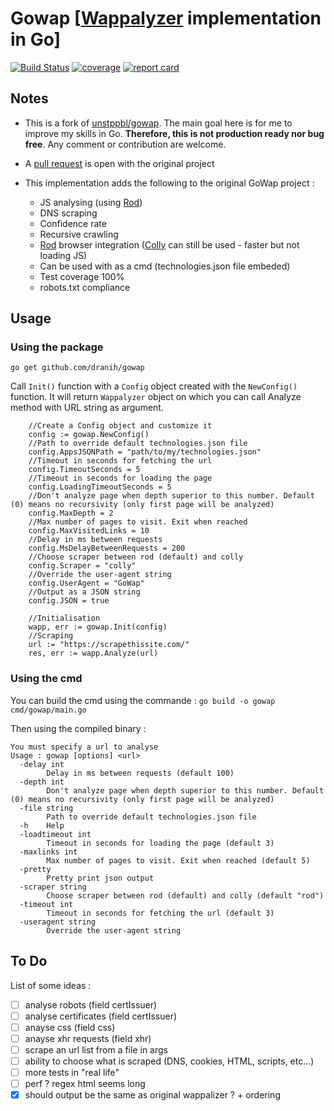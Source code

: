 # Gowap [[Wappalyzer](https://github.com/AliasIO/Wappalyzer) implementation in Go]

[![Build Status](https://github.com/dranih/gowap/workflows/Build%20and%20test/badge.svg)](https://github.com/dranih/gowap/actions?workflow=Build%20and%20test)
[![coverage](https://codecov.io/gh/dranih/gowap/branch/master/graph/badge.svg)](https://codecov.io/gh/dranih/gowap)
[![report card](https://goreportcard.com/badge/github.com/dranih/gowap)](https://goreportcard.com/report/github.com/dranih/gowap)

## Notes

* This is a fork of [unstppbl/gowap](https://github.com/unstppbl/gowap). The main goal here is for me to improve my skills in Go. **Therefore, this is not production ready nor bug free**. Any comment or contribution are welcome.

* A [pull request](https://github.com/unstppbl/gowap/pull/2) is open with the original project

* This implementation adds the following to the original GoWap project :
  - JS analysing (using [Rod](https://github.com/go-rod/rod))
  - DNS scraping
  - Confidence rate
  - Recursive crawling
  - [Rod](https://github.com/go-rod/rod) browser integration ([Colly](https://github.com/gocolly/colly) can still be used - faster but not loading JS)
  - Can be used with as a cmd (technologies.json file embeded)
  - Test coverage 100%
  - robots.txt compliance

## Usage
### Using the package
`go get github.com/dranih/gowap`

Call `Init()` function with a `Config` object created with the `NewConfig()` function. It will return `Wappalyzer` object on which you can call Analyze method with URL string as argument.

```golang
    //Create a Config object and customize it
	config := gowap.NewConfig()
    //Path to override default technologies.json file
	config.AppsJSONPath = "path/to/my/technologies.json"
    //Timeout in seconds for fetching the url
	config.TimeoutSeconds = 5
    //Timeout in seconds for loading the page
	config.LoadingTimeoutSeconds = 5
    //Don't analyze page when depth superior to this number. Default (0) means no recursivity (only first page will be analyzed)
	config.MaxDepth = 2
    //Max number of pages to visit. Exit when reached
	config.MaxVisitedLinks = 10
    //Delay in ms between requests
	config.MsDelayBetweenRequests = 200
    //Choose scraper between rod (default) and colly
	config.Scraper = "colly"
    //Override the user-agent string
	config.UserAgent = "GoWap"
    //Output as a JSON string
    config.JSON = true

    //Initialisation
	wapp, err := gowap.Init(config)
    //Scraping 
    url := "https://scrapethissite.com/"
	res, err := wapp.Analyze(url)

```
### Using the cmd
You can build the cmd using the commande :
`go build -o gowap cmd/gowap/main.go`

Then using the compiled binary :
```
You must specify a url to analyse
Usage : gowap [options] <url>
  -delay int
    	Delay in ms between requests (default 100)
  -depth int
    	Don't analyze page when depth superior to this number. Default (0) means no recursivity (only first page will be analyzed)
  -file string
    	Path to override default technologies.json file
  -h	Help
  -loadtimeout int
    	Timeout in seconds for loading the page (default 3)
  -maxlinks int
    	Max number of pages to visit. Exit when reached (default 5)
  -pretty
    	Pretty print json output
  -scraper string
    	Choose scraper between rod (default) and colly (default "rod")
  -timeout int
    	Timeout in seconds for fetching the url (default 3)
  -useragent string
    	Override the user-agent string
```

## To Do
List of some ideas  :
- [ ] analyse robots (field certIssuer)
- [ ] analyse certificates (field certIssuer)
- [ ] anayse css (field css)
- [ ] anayse xhr requests (field xhr)
- [ ] scrape an url list from a file in args
- [ ] ability to choose what is scraped (DNS, cookies, HTML, scripts, etc...)
- [ ] more tests in "real life"
- [ ] perf ? regex html seems long
- [X] should output be the same as original wappalizer ? + ordering